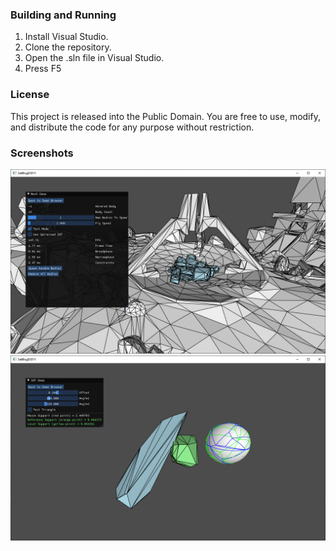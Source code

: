 ### Building and Running
1. Install Visual Studio.
1. Clone the repository.
1. Open the .sln file in Visual Studio.
1. Press F5

### License
This project is released into the Public Domain. You are free to use, modify, and distribute the code for any purpose without restriction.

### Screenshots

![Mesh Demo](/screenshots/mesh_demo.png?raw=true)
![SAT Demo](/screenshots/sat_demo.png?raw=true)